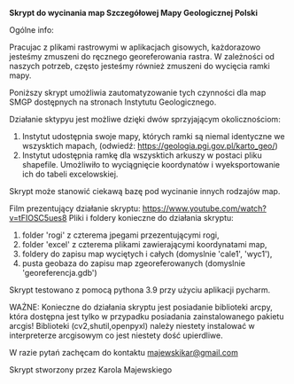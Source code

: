 <b>Skrypt do wycinania map Szczegółowej Mapy Geologicznej Polski</b>

Ogólne info:

Pracujac z plikami rastrowymi w aplikacjach gisowych, każdorazowo jesteśmy zmuszeni do ręcznego georeferowania rastra. W zależności od naszych potrzeb, często jesteśmy również zmuszeni do wycięcia ramki mapy.

Poniższy skrypt umożliwia zautomatyzowanie tych czynności dla map SMGP dostępnych na stronach Instytutu Geologicznego.

Działanie sktypyu jest możliwe dzięki dwów sprzyjającym okolicznościom:
1. Instytut udostępnia swoje mapy, których ramki są niemal identyczne we wszysktich mapach,
    (odwiedź: <a>https://geologia.pgi.gov.pl/karto_geo/</a>)
2. Instytut udostępnia ramkę dla wszysktich arkuszy w postaci pliku shapefile. Umożliwiło to wyciągnięcie koordynatów i wyeksportowanie ich do tabeli excelowskiej.

Skrypt może stanowić ciekawą bazę pod wycinanie innych rodzajów map. 

Film prezentujący działanie skryptu:
<a>https://www.youtube.com/watch?v=tFIOSC5ues8</a>
Pliki i foldery konieczne do działania skryptu:

1. folder 'rogi' z czterema jpegami przezentującymi rogi,
2. folder 'excel' z czterema plikami zawierającymi koordynatami map,
3. foldery do zapisu map wyciętych i całych (domyslnie 'cale1', 'wyc1'),
4. pusta geobaza do zapisu map zgeoreferowanych (domyslnie 'georeferencja.gdb')

Skrypt testowano z pomocą pythona 3.9 przy użyciu aplikacji pycharm.

WAŻNE: 
Konieczne do działania skryptu jest posiadanie biblioteki arcpy, która dostępna jest tylko w przypadku posiadania zainstalowanego pakietu arcgis!
Biblioteki (cv2,shutil,openpyxl) należy niestety instalować w interpreterze arcgisowym co jest niestety dość upierdliwe.

W razie pytań zachęcam do kontaktu majewskikar@gmail.com

Skrypt stworzony przez Karola Majewskiego
